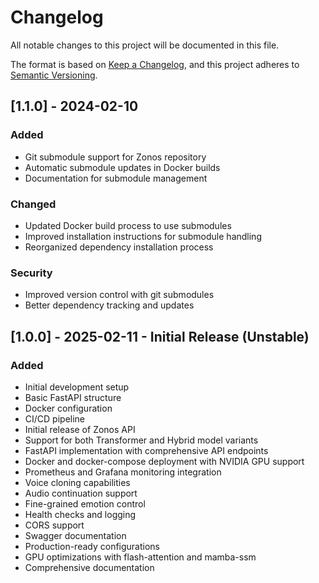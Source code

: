 # Changelog

All notable changes to this project will be documented in this file.

The format is based on [Keep a Changelog](https://keepachangelog.com/en/1.0.0/),
and this project adheres to [Semantic Versioning](https://semver.org/spec/v2.0.0.html).

## [1.1.0] - 2024-02-10

### Added
- Git submodule support for Zonos repository
- Automatic submodule updates in Docker builds
- Documentation for submodule management

### Changed
- Updated Docker build process to use submodules
- Improved installation instructions for submodule handling
- Reorganized dependency installation process

### Security
- Improved version control with git submodules
- Better dependency tracking and updates

## [1.0.0] - 2025-02-11 - Initial Release (Unstable)

### Added
- Initial development setup
- Basic FastAPI structure
- Docker configuration
- CI/CD pipeline
- Initial release of Zonos API
- Support for both Transformer and Hybrid model variants
- FastAPI implementation with comprehensive API endpoints
- Docker and docker-compose deployment with NVIDIA GPU support
- Prometheus and Grafana monitoring integration
- Voice cloning capabilities
- Audio continuation support
- Fine-grained emotion control
- Health checks and logging
- CORS support
- Swagger documentation
- Production-ready configurations
- GPU optimizations with flash-attention and mamba-ssm
- Comprehensive documentation
